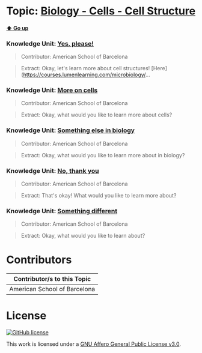 # Topic: [Biology - Cells - Cell Structure](../topics/biology-cells-cell-structure.md) 
#### [:arrow_up: Go up](../README.md)

### Knowledge Unit: [Yes, please! ](../knowledge_units/biology-cells-cell-structure/yes-please.md)

> Contributor: American School of Barcelona

> Extract: Okay, let&#039;s learn more about cell structures! [Here](https://courses.lumenlearning.com/microbiology/...


### Knowledge Unit: [More on cells ](../knowledge_units/biology-cells-cell-structure/more-on-cells.md)

> Contributor: American School of Barcelona

> Extract: Okay, what would you like to learn more about cells?


### Knowledge Unit: [Something else in biology ](../knowledge_units/biology-cells-cell-structure/something-else-in-biology.md)

> Contributor: American School of Barcelona

> Extract: Okay, what would you like to learn more about in biology?


### Knowledge Unit: [No, thank you ](../knowledge_units/biology-cells-cell-structure/no-thank-you.md)

> Contributor: American School of Barcelona

> Extract: That&#039;s okay! What would you like to learn more about?


### Knowledge Unit: [Something different ](../knowledge_units/biology-cells-cell-structure/something-different.md)

> Contributor: American School of Barcelona

> Extract: Okay, what would you like to learn about?


# Contributors

| Contributor/s to this Topic |
| - |  
| American School of Barcelona |    


# License
[![GitHub license](https://img.shields.io/github/license/inbrainz/cerebro)](https://github.com/inbrainz/cerebro/blob/master/LICENSE)

This work is licensed under a [GNU Affero General Public License v3.0](https://www.gnu.org/licenses/agpl-3.0.txt).